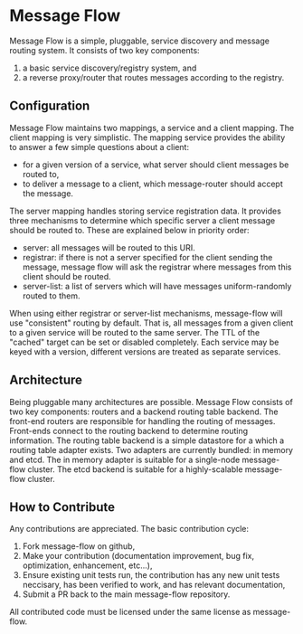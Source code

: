 Message Flow
============

Message Flow is a simple, pluggable, service discovery and message routing
system.  It consists of two key components:

  1. a basic service discovery/registry system, and
  2. a reverse proxy/router that routes messages according to the registry.

Configuration
-------------

Message Flow maintains two mappings, a service and a client mapping.  The 
client mapping is very simplistic.  The mapping service provides the ability to
answer a few simple questions about a client:

  - for a given version of a service, what server should client messages be
    routed to,
  - to deliver a message to a client, which message-router should accept the
    message.

The server mapping handles storing service registration data.  It provides
three mechanisms to determine which specific server a client message should be
routed to.  These are explained below in priority order:

  - server: all messages will be routed to this URI.
  - registrar: if there is not a server specified for the client sending the
    message, message flow will ask the registrar where messages from this
    client should be routed.
  - server-list: a list of servers which will have messages uniform-randomly
    routed to them.

When using either registrar or server-list mechanisms, message-flow will use
"consistent" routing by default.  That is, all messages from a given client to
a given service will be routed to the same server.  The TTL of the "cached"
target can be set or disabled completely.  Each service may be keyed with a
version, different versions are treated as separate services.


Architecture
------------

Being pluggable many architectures are possible.  Message Flow consists of two
key components: routers and a backend routing table backend.  The front-end
routers are responsible for handling the routing of messages.  Front-ends
connect to the routing backend to determine routing information.  The routing
table backend is a simple datastore for a which a routing table adapter exists.
Two adapters are currently bundled: in memory and etcd.  The in memory adapter
is suitable for a single-node message-flow cluster.  The etcd backend is
suitable for a highly-scalable message-flow cluster.


How to Contribute
-----------------
Any contributions are appreciated.  The basic contribution cycle:

  1. Fork message-flow on github, 
  2. Make your contribution (documentation improvement, bug fix,
     optimization, enhancement, etc...),
  3. Ensure existing unit tests run, the contribution has any new unit tests
     neccisary, has been verified to work, and has relevant documentation,
  4. Submit a PR back to the main message-flow repository.

All contributed code must be licensed under the same license as message-flow.

